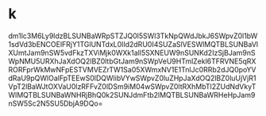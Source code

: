 # k
dm1lc3M6Ly9ldzBLSUNBaWRpSTZJQ0l5SWl3TkNpQWdJbkJ6SWpvZ0l1bW1sdVd3bENCOElFRjY1TGlUNTdxL0lId2dRU0I4SUZaSlVESWlMQTBLSUNBaVlXUmtJam9nSW5vdFkzTXViMjk0WXk1all5SXNEUW9nSUNKd2IzSjBJam9nSWpNMU5URXhJaXdOQ2lBZ0ltbGtJam9nSWpVeU9HTmlZekl6TFRVNE5qRXRORFprWkMwNFpESTVMVEZrTW1Sa05XWmxNV1E1TnlJc0RRb2dJQ0poYVdRaU9pQWlOalFpTEEwS0lDQWlibVYwSWpvZ0luZHpJaXdOQ2lBZ0luUjVjR1VpT2lBaWJtOXVaU0lzRFFvZ0lDSm9iM04wSWpvZ0ltRXhMbTl2ZUdNdVkyTWlMQTBLSUNBaWNHRjBhQ0k2SUNJdmFtb2lMQTBLSUNBaWRHeHpJam9nSW5Sc2N5SU5DbjA9DQo=
